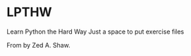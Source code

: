 # LPTHW
Learn Python the Hard Way
Just a space to put exercise files

From <a href="https://learnpythonthehardway.org/"></a> by Zed A. Shaw.
